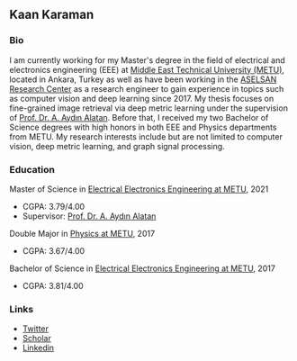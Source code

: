 ## Kaan Karaman

### Bio
I am currently working for my Master's degree in the field of electrical and electronics engineering (EEE) at [Middle East Technical University (METU)](https://www.metu.edu.tr/), located in Ankara, Turkey as well as have been working in the [ASELSAN](https://www.aselsan.com.tr/) [Research Center](https://www.youtube.com/watch?v=PSfxlxbzGqc&ab_channel=AselsanTV) as a research engineer to gain experience in topics such as computer vision and deep learning since 2017. My thesis focuses on fine-grained image retrieval via deep metric learning under the supervision of [Prof. Dr. A. Aydın Alatan](https://eee.metu.edu.tr/personel/aydin-alatan). Before that, I received my two Bachelor of Science degrees with high honors in both EEE and Physics departments from METU. My research interests include but are not limited to computer vision, deep metric learning, and graph signal processing. 

### Education
Master of Science in [Electrical Electronics Engineering at METU](http://eee.metu.edu.tr/), 2021 
- CGPA: 3.79/4.00
- Supervisor: [Prof. Dr. A. Aydın Alatan](https://eee.metu.edu.tr/personel/aydin-alatan)

Double Major in [Physics at METU](http://www.physics.metu.edu.tr/), 2017 
- CGPA: 3.67/4.00

Bachelor of Science in [Electrical Electronics Engineering at METU](http://eee.metu.edu.tr/), 2017 
- CGPA: 3.81/4.00

### Links
- [Twitter](https://twitter.com/_KaanKaraman)
- [Scholar](https://scholar.google.com.tr/citations?user=YRAqNuMAAAAJ&hl=en)
- [Linkedin](https://www.linkedin.com/in/kaan-karaman/)
